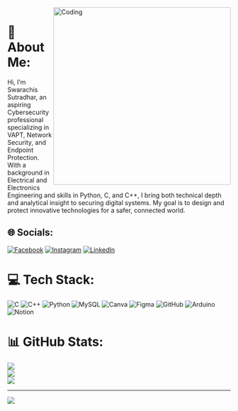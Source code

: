 <img align="right" alt="Coding" width="400" src="https://i.pinimg.com/originals/17/28/5f/17285fc448d970cdd53b1b3ba11d7e66.gif">

# 💫 About Me:
Hi, I’m Swarachis Sutradhar, an aspiring Cybersecurity professional specializing in VAPT, Network Security, and Endpoint Protection. With a background in Electrical and Electronics Engineering and skills in Python, C, and C++, I bring both technical depth and analytical insight to securing digital systems. My goal is to design and protect innovative technologies for a safer, connected world.
## 🌐 Socials:
[![Facebook](https://img.shields.io/badge/Facebook-%231877F2.svg?logo=Facebook&logoColor=white)](https://facebook.com/swarachis.sutradhar) [![Instagram](https://img.shields.io/badge/Instagram-%23E4405F.svg?logo=Instagram&logoColor=white)](https://instagram.com/swarachis_sutradhar) [![LinkedIn](https://img.shields.io/badge/LinkedIn-%230077B5.svg?logo=linkedin&logoColor=white)](https://linkedin.com/in/swarachis-sutradhar) 

# 💻 Tech Stack:
![C](https://img.shields.io/badge/c-%2300599C.svg?style=plastic&logo=c&logoColor=white) ![C++](https://img.shields.io/badge/c++-%2300599C.svg?style=plastic&logo=c%2B%2B&logoColor=white) ![Python](https://img.shields.io/badge/python-3670A0?style=plastic&logo=python&logoColor=ffdd54) ![MySQL](https://img.shields.io/badge/mysql-4479A1.svg?style=plastic&logo=mysql&logoColor=white) ![Canva](https://img.shields.io/badge/Canva-%2300C4CC.svg?style=plastic&logo=Canva&logoColor=white) ![Figma](https://img.shields.io/badge/figma-%23F24E1E.svg?style=plastic&logo=figma&logoColor=white) ![GitHub](https://img.shields.io/badge/github-%23121011.svg?style=plastic&logo=github&logoColor=white) ![Arduino](https://img.shields.io/badge/-Arduino-00979D?style=plastic&logo=Arduino&logoColor=white) ![Notion](https://img.shields.io/badge/Notion-%23000000.svg?style=plastic&logo=notion&logoColor=white)
# 📊 GitHub Stats:
![](https://github-readme-stats.vercel.app/api?username=swarachis&theme=material-palenight&hide_border=false&include_all_commits=false&count_private=false)<br/>
![](https://github-readme-streak-stats.herokuapp.com/?user=swarachis&theme=material-palenight&hide_border=false)<br/>
![](https://github-readme-stats.vercel.app/api/top-langs/?username=swarachis&theme=material-palenight&hide_border=false&include_all_commits=false&count_private=false&layout=compact)

---
[![](https://visitcount.itsvg.in/api?id=swarachis&icon=5&color=6)](https://visitcount.itsvg.in)

<!-- Proudly created with GPRM ( https://gprm.itsvg.in ) -->
